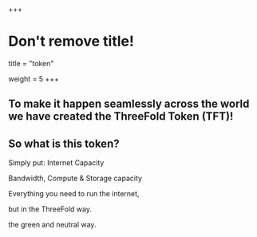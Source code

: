+++
# Don't remove title!

title = "token"

weight = 5
+++
## To make it happen seamlessly across the world we have created the ThreeFold Token (TFT)!

## **So what is this token?**

Simply put: Internet Capacity

Bandwidth, Compute & Storage capacity

Everything you need to run the internet,

but in the ThreeFold way.

the green and neutral way.